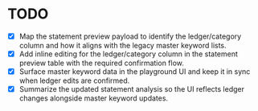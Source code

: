 # TODO

- [x] Map the statement preview payload to identify the ledger/category column and how it aligns with the legacy master keyword lists.
- [x] Add inline editing for the ledger/category column in the statement preview table with the required confirmation flow.
- [x] Surface master keyword data in the playground UI and keep it in sync when ledger edits are confirmed.
- [x] Summarize the updated statement analysis so the UI reflects ledger changes alongside master keyword updates.
